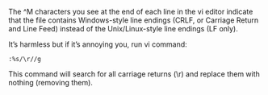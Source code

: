 
The ^M characters you see at the end of each line in the vi editor indicate that the file contains Windows-style line endings (CRLF, or Carriage Return and Line Feed) instead of the Unix/Linux-style line endings (LF only).

It’s harmless but if it’s annoying you, run vi command:
```
:%s/\r//g
```

This command will search for all carriage returns (\r) and replace them with nothing (removing them).